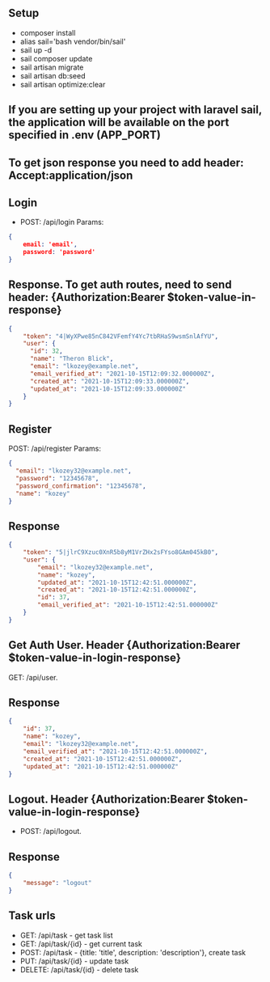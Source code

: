 ## Setup
- composer install
- alias sail='bash vendor/bin/sail'
- sail up -d
- sail composer update
- sail artisan migrate
- sail artisan db:seed
- sail artisan optimize:clear

## If you are setting up your project with laravel sail, the application will be available on the port specified in .env (APP_PORT)

## To get json response you need to add header: Accept:application/json

## Login
- POST: /api/login
Params:
```json
{
    email: 'email', 
    password: 'password'
}
```

## Response. To get auth routes, need to send header: {Authorization:Bearer $token-value-in-response}
```json
{
    "token": "4|WyXPwe85nC842VFemfY4Yc7tbRHaS9wsmSnlAfYU",
    "user": {
      "id": 32,
      "name": "Theron Blick",
      "email": "lkozey@example.net",
      "email_verified_at": "2021-10-15T12:09:32.000000Z",
      "created_at": "2021-10-15T12:09:33.000000Z",
      "updated_at": "2021-10-15T12:09:33.000000Z"
    }
}
```

## Register
POST: /api/register
Params:
```json
{
  "email": "lkozey32@example.net",
  "password": "12345678",
  "password_confirmation": "12345678",
  "name": "kozey"
}
```
## Response
```json
{
    "token": "5|jlrC9Xzuc0XnR5b8yM1VrZHx2sFYso8GAm045kB0",
    "user": {
        "email": "lkozey32@example.net",
        "name": "kozey",
        "updated_at": "2021-10-15T12:42:51.000000Z",
        "created_at": "2021-10-15T12:42:51.000000Z",
        "id": 37,
        "email_verified_at": "2021-10-15T12:42:51.000000Z"
    }
}
```

## Get Auth User. Header {Authorization:Bearer $token-value-in-login-response}
GET: /api/user.
## Response
```json
{
    "id": 37,
    "name": "kozey",
    "email": "lkozey32@example.net",
    "email_verified_at": "2021-10-15T12:42:51.000000Z",
    "created_at": "2021-10-15T12:42:51.000000Z",
    "updated_at": "2021-10-15T12:42:51.000000Z"
}
```

## Logout. Header {Authorization:Bearer $token-value-in-login-response}
- POST: /api/logout.

## Response
```json
{
    "message": "logout"
}
```

## Task urls
- GET: /api/task - get task list
- GET: /api/task/{id} - get current task
- POST: /api/task - {title: 'title', description: 'description'}, create task
- PUT: /api/task/{id} - update task
- DELETE: /api/task/{id} - delete task
